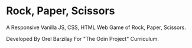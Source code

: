 # Rock, Paper, Scissors
A Responsive Vanilla JS, CSS, HTML Web Game of Rock, Paper, Scissors.  
  
Developed By Orel Barzilay For "The Odin Project" Curriculum.  
